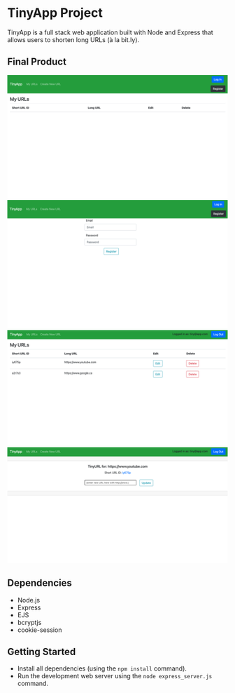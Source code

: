 # TinyApp Project

TinyApp is a full stack web application built with Node and Express that allows users to shorten long URLs (à la bit.ly).

## Final Product

!["Screenshot of TinyApp Home Page"](https://github.com/MT91-dev/tinyapp/blob/master/docs/home-page.png?raw=true)
!["Screenshot of TinyApp Registration Page"](https://github.com/MT91-dev/tinyapp/blob/master/docs/registration-page.png?raw=true)
!["Screenshot of TinyApp's Created URLs Page"](https://github.com/MT91-dev/tinyapp/blob/master/docs/created-urls-page.png?raw=true)
!["Screenshot of TinyApp's Update URL page"](https://github.com/MT91-dev/tinyapp/blob/master/docs/update-urls-page.png?raw=true)

## Dependencies

- Node.js
- Express
- EJS
- bcryptjs
- cookie-session

## Getting Started

- Install all dependencies (using the `npm install` command).
- Run the development web server using the `node express_server.js` command.